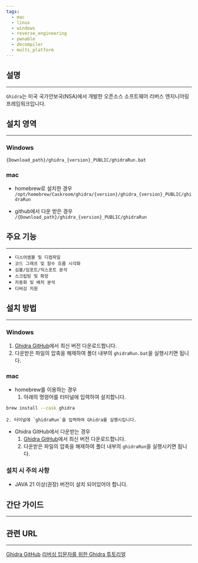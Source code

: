 ```yaml
---
tags:
  - mac
  - linux
  - windows
  - reverse_engineering
  - pwnable
  - decompiler
  - multi_platform
---
```

## 설명
---
`Ghidra`는 미국 국가안보국(NSA)에서 개발한 오픈소스 소프트웨어 리버스 엔지니어링 프레임워크입니다.

## 설치 영역
---
### Windows
`{Download_path}/ghidra_{version}_PUBLIC/ghidraRun.bat`

### mac
- homebrew로 설치한 경우
`/opt/homebrew/Caskroom/ghidra/{version}/ghidra_{version}_PUBLIC/ghidraRun`

- github에서 다운 받은 경우
`/{Download_path}/ghidra_{version}_PUBLIC/ghidraRun`

## 주요 기능
---
- `디스어셈블 및 디컴파일`
- `코드 그래프 및 함수 흐름 시각화`
- `심볼/임포트/익스포트 분석`
- `스크립팅 및 확장`
- `자동화 및 배치 분석`
- `디버깅 지원`

## 설치 방법
---
### Windows
1. [Ghidra GitHub](https://github.com/NationalSecurityAgency/ghidra)에서 최신 버전 다운로드합니다.
2. 다운받은 파일의 압축을 해제하여 폴더 내부의 `ghidraRun.bat`을 실행시키면 됩니다.

### mac
- homebrew를 이용하는 경우
	1. 아래의 명령어를 터미널에 입력하여 설치합니다.
```sh
brew install --cask ghidra
```
	2. 터미널에 `ghidraRun`을 입력하여 Ghidra를 실행시킵니다.

- Ghidra GitHub에서 다운받는 경우
	1. [Ghidra GitHub](https://github.com/NationalSecurityAgency/ghidra)에서 최신 버전 다운로드합니다.
	2. 다운받은 파일의 압축을 해제하여 폴더 내부의 `ghidraRun`을 실행시키면 됩니다.

### 설치 시 주의 사항
- JAVA 21 이상(권장) 버전이 설치 되어있어야 합니다. 

## 간단 가이드
---


## 관련 URL
---
[Ghidra GitHub](https://github.com/NationalSecurityAgency/ghidra)
[리버싱 입문자를 위한 Ghidra 튜토리얼](https://blog.hspace.io/posts/Ghidra-tutorial-for-reversing-beginners/)
